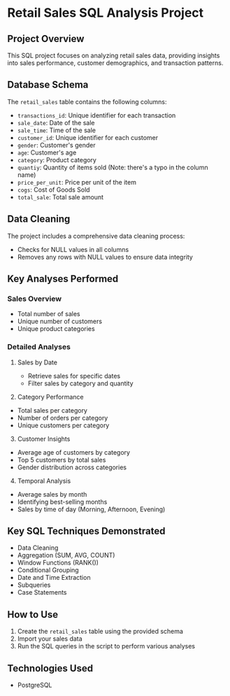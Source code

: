 # Retail Sales SQL Analysis Project

## Project Overview
This SQL project focuses on analyzing retail sales data, providing insights into sales performance, customer demographics, and transaction patterns.

## Database Schema
The `retail_sales` table contains the following columns:
- `transactions_id`: Unique identifier for each transaction
- `sale_date`: Date of the sale
- `sale_time`: Time of the sale
- `customer_id`: Unique identifier for each customer
- `gender`: Customer's gender
- `age`: Customer's age
- `category`: Product category
- `quantiy`: Quantity of items sold (Note: there's a typo in the column name)
- `price_per_unit`: Price per unit of the item
- `cogs`: Cost of Goods Sold
- `total_sale`: Total sale amount

## Data Cleaning
The project includes a comprehensive data cleaning process:
- Checks for NULL values in all columns
- Removes any rows with NULL values to ensure data integrity

## Key Analyses Performed

### Sales Overview
- Total number of sales
- Unique number of customers
- Unique product categories

### Detailed Analyses
1. Sales by Date
   - Retrieve sales for specific dates
   - Filter sales by category and quantity

2. Category Performance
- Total sales per category
- Number of orders per category
- Unique customers per category

3. Customer Insights
- Average age of customers by category
- Top 5 customers by total sales
- Gender distribution across categories

4. Temporal Analysis
- Average sales by month
- Identifying best-selling months
- Sales by time of day (Morning, Afternoon, Evening)

## Key SQL Techniques Demonstrated
- Data Cleaning
- Aggregation (SUM, AVG, COUNT)
- Window Functions (RANK())
- Conditional Grouping
- Date and Time Extraction
- Subqueries
- Case Statements

## How to Use
1. Create the `retail_sales` table using the provided schema
2. Import your sales data
3. Run the SQL queries in the script to perform various analyses

## Technologies Used
-  PostgreSQL
